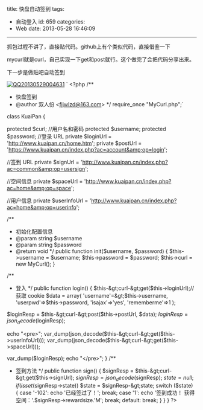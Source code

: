 title: 快盘自动签到
tags:
  - 自动登入
id: 659
categories:
  - Web
date: 2013-05-28 16:46:09
---

抓包过程不讲了，直接贴代码。github上有个类似代码，直接借鉴一下

mycurl就是curl，自己实现一下get和post就行。这个做完了会把代码分享出来。

下一步是做贴吧自动签到

[![QQ20130529004631](http://7xnueu.com1.z0.glb.clouddn.com/2013/05/QQ20130529004631.png)](http://7xnueu.com1.z0.glb.clouddn.com/2013/05/QQ20130529004631.png)
`
&lt;?php
/**
* 快盘签到
* @author 双人份 &lt;fjjwlzd@163.com&gt;
*/
require_once "MyCurl.php";`

class KuaiPan
{

protected $curl;
//用户名和密码
protected $username;
protected $password;
//登录 URL
private $loginUrl = 'http://www.kuaipan.cn/home.htm';
private $postUrl = 'https://www.kuaipan.cn/index.php?ac=account&amp;op=login';

//签到 URL
private $signUrl = 'http://www.kuaipan.cn/index.php?ac=common&amp;op=usersign';

//空间信息
private $spaceUrl = 'http://www.kuaipan.cn/index.php?ac=home&amp;op=space';

//用户信息
private $userInfoUrl = 'http://www.kuaipan.cn/index.php?ac=home&amp;op=userinfo';

/**
* 初始化配置信息
* @param string $username
* @param string $password
* @return void
*/
public function init($username, $password)
{
$this-&gt;username = $username;
$this-&gt;password = $password;
$this-&gt;curl = new MyCurl();
}

/**
* 登入
*/
public function login()
{
$this-&gt;curl-&gt;get($this-&gt;loginUrl);//获取 cookie
$data = array(
'username'=&gt;$this-&gt;username,
'userpwd'=&gt;$this-&gt;password,
'isajax'=&gt;'yes',
'rememberme'=&gt;1
);

$loginResp = $this-&gt;curl-&gt;post($this-&gt;postUrl, $data);
$loginResp = json_decode($loginResp);

echo "&lt;pre&gt;";
var_dump(json_decode($this-&gt;curl-&gt;get($this-&gt;userInfoUrl)));
var_dump(json_decode($this-&gt;curl-&gt;get($this-&gt;spaceUrl)));

var_dump($loginResp);
echo "&lt;/pre&gt;";
}
/**
* 签到方法
*/
public function sign()
{
$signResp = $this-&gt;curl-&gt;get($this-&gt;signUrl);
$signResp = json_decode($signResp);
$state = null;
if(isset($signResp-&gt;state))
$state = $signResp-&gt;state;
switch ($state)
{
case '-102':
echo '已经签过了！';
break;
case '1':
echo '签到成功！ 获得空间：'.$signResp-&gt;rewardsize.'M';
break;
default:
break;
}
}
}
?&gt;